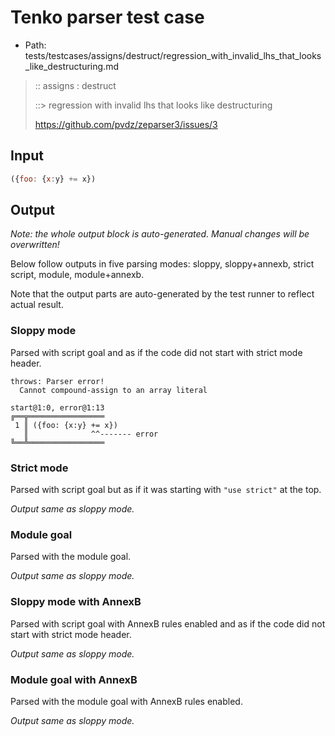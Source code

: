 # Tenko parser test case

- Path: tests/testcases/assigns/destruct/regression_with_invalid_lhs_that_looks_like_destructuring.md

> :: assigns : destruct
>
> ::> regression with invalid lhs that looks like destructuring
>
> https://github.com/pvdz/zeparser3/issues/3

## Input

`````js
({foo: {x:y} += x})
`````

## Output

_Note: the whole output block is auto-generated. Manual changes will be overwritten!_

Below follow outputs in five parsing modes: sloppy, sloppy+annexb, strict script, module, module+annexb.

Note that the output parts are auto-generated by the test runner to reflect actual result.

### Sloppy mode

Parsed with script goal and as if the code did not start with strict mode header.

`````
throws: Parser error!
  Cannot compound-assign to an array literal

start@1:0, error@1:13
╔══╦═════════════════
 1 ║ ({foo: {x:y} += x})
   ║              ^^------- error
╚══╩═════════════════

`````

### Strict mode

Parsed with script goal but as if it was starting with `"use strict"` at the top.

_Output same as sloppy mode._

### Module goal

Parsed with the module goal.

_Output same as sloppy mode._

### Sloppy mode with AnnexB

Parsed with script goal with AnnexB rules enabled and as if the code did not start with strict mode header.

_Output same as sloppy mode._

### Module goal with AnnexB

Parsed with the module goal with AnnexB rules enabled.

_Output same as sloppy mode._
